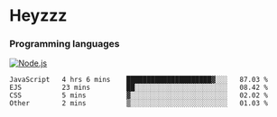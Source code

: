 # Heyzzz  

### Programming languages  

[![Node.js](https://img.shields.io/badge/-Node.js-262626?style=for-the-badge)](https://nodejs.org/ru)

<!--START_SECTION:waka-->

```text
JavaScript   4 hrs 6 mins    █████████████████████▓░░░   87.03 %
EJS          23 mins         ██░░░░░░░░░░░░░░░░░░░░░░░   08.42 %
CSS          5 mins          ▓░░░░░░░░░░░░░░░░░░░░░░░░   02.02 %
Other        2 mins          ▒░░░░░░░░░░░░░░░░░░░░░░░░   01.03 %
```

<!--END_SECTION:waka-->
